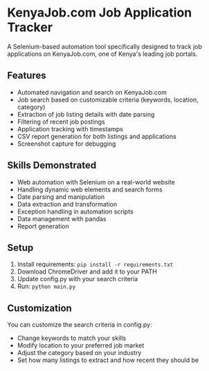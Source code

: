 # KenyaJob.com Job Application Tracker

A Selenium-based automation tool specifically designed to track job applications on KenyaJob.com, one of Kenya's leading job portals.

## Features

- Automated navigation and search on KenyaJob.com
- Job search based on customizable criteria (keywords, location, category)
- Extraction of job listing details with date parsing
- Filtering of recent job postings
- Application tracking with timestamps
- CSV report generation for both listings and applications
- Screenshot capture for debugging

## Skills Demonstrated

- Web automation with Selenium on a real-world website
- Handling dynamic web elements and search forms
- Date parsing and manipulation
- Data extraction and transformation
- Exception handling in automation scripts
- Data management with pandas
- Report generation

## Setup

1. Install requirements: `pip install -r requirements.txt`
2. Download ChromeDriver and add it to your PATH
3. Update config.py with your search criteria
4. Run: `python main.py`

## Customization

You can customize the search criteria in config.py:
- Change keywords to match your skills
- Modify location to your preferred job market
- Adjust the category based on your industry
- Set how many listings to extract and how recent they should be

